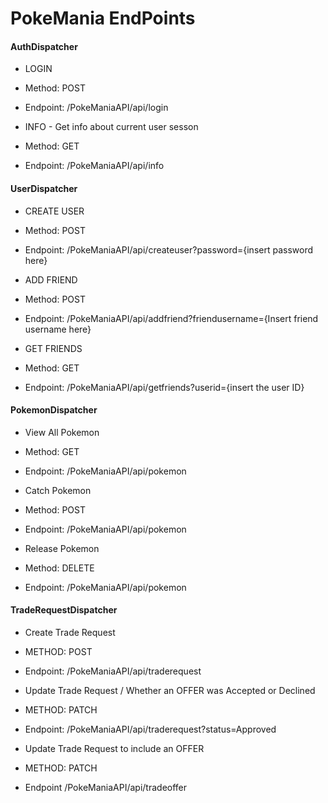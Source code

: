 # PokeMania EndPoints

#### AuthDispatcher

* LOGIN
* Method: POST
* Endpoint: /PokeManiaAPI/api/login

* INFO - Get info about current user sesson
* Method: GET
* Endpoint: /PokeManiaAPI/api/info

#### UserDispatcher

* CREATE USER
* Method: POST
* Endpoint: /PokeManiaAPI/api/createuser?password={insert password here}

* ADD FRIEND
* Method: POST
* Endpoint: /PokeManiaAPI/api/addfriend?friendusername={Insert friend username here}

* GET FRIENDS
* Method: GET
* Endpoint: /PokeManiaAPI/api/getfriends?userid={insert the user ID}

#### PokemonDispatcher

* View All Pokemon
* Method: GET
* Endpoint: /PokeManiaAPI/api/pokemon

* Catch Pokemon
* Method: POST
* Endpoint: /PokeManiaAPI/api/pokemon

* Release Pokemon
* Method: DELETE
* Endpoint: /PokeManiaAPI/api/pokemon


#### TradeRequestDispatcher

* Create Trade Request
* METHOD: POST
* Endpoint: /PokeManiaAPI/api/traderequest

* Update Trade Request / Whether an OFFER was Accepted or Declined
* METHOD: PATCH
* Endpoint: /PokeManiaAPI/api/traderequest?status=Approved

* Update Trade Request to include an OFFER
* METHOD: PATCH
* Endpoint /PokeManiaAPI/api/tradeoffer

